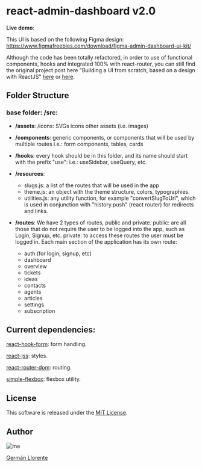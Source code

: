 # react-admin-dashboard v2.0

**Live demo**: 

This UI is based on the following Figma design:
https://www.figmafreebies.com/download/figma-admin-dashboard-ui-kit/

Although the code has been totally refactored, in order to use of functional components, hooks and integrated 100% with react-router, you can still find the original project post here "Building a UI from scratch, based on a design with ReactJS" [here](POST.md) or [here](https://dev.to/llorentegerman/building-a-ui-from-scratch-based-on-a-design-with-reactjs-3l1e).

## Folder Structure

### base folder: /src:

-   **/assets**:
    /icons: SVGs icons
    other assets (i.e. images)

-   **/components**:
    generic components, or components that will be used by multiple routes
    i.e.: form components, tables, cards

-   **/hooks**:
    every hook should be in this folder, and its name should start with the prefix "use":
    i.e.: useSidebar, useQuery, etc.

-   **/resources**:
    -   slugs.js: a list of the routes that will be used in the app
    -   theme.js: an object with the theme structure, colors, typographies.
    -   utilities.js: any utility function, for example "convertSlugToUrl", which is used in conjunction with "history.push" (react router) for redirects and links.

-   **/routes**:
    We have 2 types of routes, public and private.
    public: are all those that do not require the user to be logged into the app, such as Login, Signup, etc.
    private: to access these routes the user must be logged in.
    Each main section of the application has its own route:
    -   auth (for login, signup, etc)
    -   dashboard
    -   overview
    -   tickets
    -   ideas
    -   contacts
    -   agents
    -   articles
    -   settings
    -   subscription

## Current dependencies:

[react-hook-form](https://www.npmjs.com/package/react-hook-form): form handling.

[react-jss](https://www.npmjs.com/package/react-jss): styles.

[react-router-dom](https://www.npmjs.com/package/react-router-dom): routing.

[simple-flexbox](https://www.npmjs.com/package/simple-flexbox): flexbox utility.

## License

This software is released under the [MIT License](https://github.com/llorentegerman/react-admin-dashboard/blob/master/LICENSE).

## Author

![me](https://avatars3.githubusercontent.com/u/21162888?s=100&v=4)

[Germán Llorente](https://github.com/llorentegerman)
